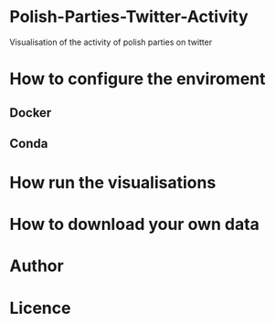 # Polish-Parties-Twitter-Activity
Visualisation of the activity of polish parties on twitter

# How to configure the enviroment

## Docker

## Conda 

# How run the visualisations

# How to download your own data


# Author

# Licence
